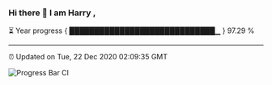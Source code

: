 ### Hi there 👋 I am Harry , 

⏳ Year progress { █████████████████████████████▁ } 97.29 %

---

⏰ Updated on Tue, 22 Dec 2020 02:09:35 GMT

![Progress Bar CI](https://github.com/duykhang68/duykhang68/workflows/Progress%20Bar%20CI/badge.svg)
